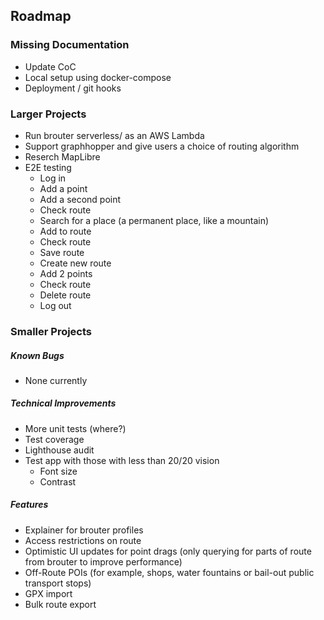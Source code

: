## Roadmap

### Missing Documentation

- Update CoC
- Local setup using docker-compose
- Deployment / git hooks

### Larger Projects

- Run brouter serverless/ as an AWS Lambda
- Support graphhopper and give users a choice of routing algorithm
- Reserch MapLibre
- E2E testing
  - Log in
  - Add a point
  - Add a second point
  - Check route
  - Search for a place (a permanent place, like a mountain)
  - Add to route
  - Check route
  - Save route
  - Create new route
  - Add 2 points
  - Check route
  - Delete route
  - Log out

### Smaller Projects

##### Known Bugs

- None currently

##### Technical Improvements

- More unit tests (where?)
- Test coverage
- Lighthouse audit
- Test app with those with less than 20/20 vision
  - Font size
  - Contrast

##### Features

- Explainer for brouter profiles
- Access restrictions on route
- Optimistic UI updates for point drags (only querying for parts of route from brouter to improve performance)
- Off-Route POIs (for example, shops, water fountains or bail-out public transport stops)
- GPX import
- Bulk route export
